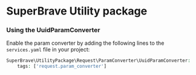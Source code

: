 SuperBrave Utility package
==========================

### Using the UuidParamConverter

Enable the param converter by adding the following lines to the `services.yaml` file in your project:

```php
SuperBrave\UtilityPackage\Request\ParamConverter\UuidParamConverter:
    tags: ['request.param_converter']
```
